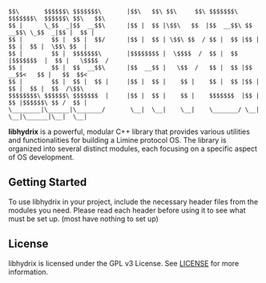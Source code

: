 ```
$$\       $$$$$$\ $$$$$$$\       |$$\   $$\ $$\     $$\ $$$$$$$\  $$$$$$$\  $$$$$$\ $$\   $$\ 
$$ |      \_$$  _|$$  __$$\      |$$ |  $$ |\$$\   $$  |$$  __$$\ $$  __$$\ \_$$  _|$$ |  $$ |
$$ |        $$ |  $$ |  $$/      |$$ |  $$ | \$$\ $$  / $$ |  $$ |$$ |  $$ |  $$ |  \$$\ $$  |
$$ |        $$ |  $$$$$$$\       |$$$$$$$$ |  \$$$$  /  $$ |  $$ |$$$$$$$  |  $$ |   \$$$$  / 
$$ |        $$ |  $$  __$$\      |$$  __$$ |   \$$  /   $$ |  $$ |$$  __$$<   $$ |   $$  $$<  
$$ |        $$ |  $$ |  $$ |     |$$ |  $$ |    $$ |    $$ |  $$ |$$ |  $$ |  $$ |  $$  /\$$\ 
$$$$$$$$\ $$$$$$\ $$$$$$$  |     |$$ |  $$ |    $$ |    $$$$$$$  |$$ |  $$ |$$$$$$\ $$ /  $$ |
\________|\______|\_______/       \__|  \__|    \__|    \_______/ \__|  \__|\______|\__|  \__|
```
                                                                                        
**libhydrix** is a powerful, modular C++ library that provides various utilities and functionalities for building a Limine protocol OS. The library is organized into several distinct modules, each focusing on a specific aspect of OS development.

## Getting Started

To use libhydrix in your project, include the necessary header files from the modules you need. Please read each header before using it to see what must be set up. (most have nothing to set up)

## License

libhydrix is licensed under the GPL v3 License. See [LICENSE](https://github.com/AzureianGH/libhydrix/blob/main/LICENSE) for more information.
